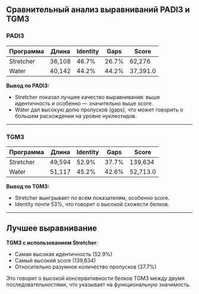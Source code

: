 ## Сравнительный анализ выравниваний PADI3 и TGM3

### PADI3

| Программа  | Длина   | Identity  | Gaps    | Score    |
|------------|---------|-----------|---------|----------|
| Stretcher  | 36,108  | 46.7%     | 26.7%   | 62,276   |
| Water      | 40,142  | 44.2%     | 44.2%   | 37,391.0 |

**Вывод по PADI3:**
- Stretcher показал лучшее качество выравнивания: выше идентичность и особенно — значительно выше score.
- Water дал высокую долю пропусков (gaps), что может говорить о большем расхождении на уровне нуклеотидов.

---

### TGM3

| Программа  | Длина   | Identity  | Gaps    | Score     |
|------------|---------|-----------|---------|-----------|
| Stretcher  | 49,594  | 52.9%     | 37.7%   | 139,634   |
| Water      | 51,117  | 45.2%     | 42.6%   | 52,713.0  |

**Вывод по TGM3:**
- Stretcher выигрывает по всем показателям, особенно score.
- Identity почти 53%, что говорит о высокой схожести белков.

---

## Лучшее выравнивание

**TGM3 с использованием Stretcher**:
- Самая высокая идентичность (52.9%)
- Самый высокий score (139,634)
- Относительно разумное количество пропусков (37.7%)

Это говорит о высокой консервативности белков TGM3 между двумя последовательностями, что указывает на функциональную значимость.

